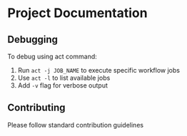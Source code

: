 # Project Documentation

## Debugging
To debug using act command:
1. Run `act -j JOB_NAME` to execute specific workflow jobs
2. Use `act -l` to list available jobs
3. Add `-v` flag for verbose output

## Contributing
Please follow standard contribution guidelines

